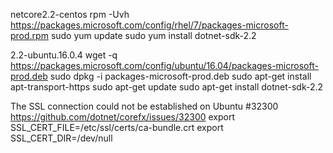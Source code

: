 netcore2.2-centos
rpm -Uvh https://packages.microsoft.com/config/rhel/7/packages-microsoft-prod.rpm
sudo yum update
sudo yum install dotnet-sdk-2.2

2.2-ubuntu.16.0.4
wget -q https://packages.microsoft.com/config/ubuntu/16.04/packages-microsoft-prod.deb
sudo dpkg -i packages-microsoft-prod.deb
sudo apt-get install apt-transport-https
sudo apt-get update
sudo apt-get install dotnet-sdk-2.2


The SSL connection could not be established on Ubuntu #32300 https://github.com/dotnet/corefx/issues/32300 
export SSL_CERT_FILE=/etc/ssl/certs/ca-bundle.crt 
export SSL_CERT_DIR=/dev/null
